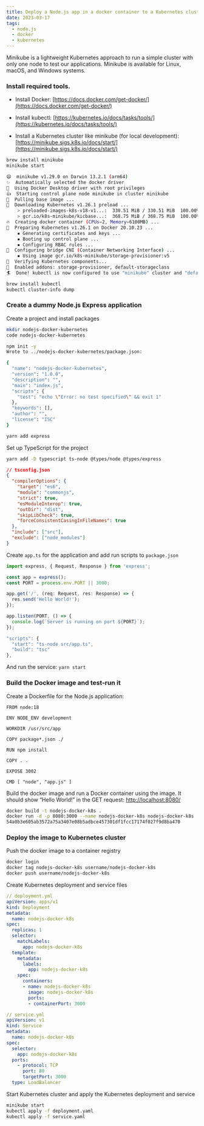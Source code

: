 ```yaml
---
title: Deploy a Node.js app in a docker container to a Kubernetes cluster
date: 2023-03-17
tags:
  - node.js
  - docker
  - kubernetes
---
```


Minikube is a lightweight Kubernetes approach to run a simple cluster with only one node to test our applications. Minikube is available for Linux, macOS, and Windows systems.

### Install required tools. 

- Install Docker: [https://docs.docker.com/get-docker/](https://docs.docker.com/get-docker/)

- Install kubectl: [https://kubernetes.io/docs/tasks/tools/](https://kubernetes.io/docs/tasks/tools/)

- Install a Kubernetes cluster like minikube (for local development): [https://minikube.sigs.k8s.io/docs/start/](https://minikube.sigs.k8s.io/docs/start/)

```bash
brew install minikube
minikube start

😄  minikube v1.29.0 on Darwin 13.2.1 (arm64)
✨  Automatically selected the docker driver
📌  Using Docker Desktop driver with root privileges
👍  Starting control plane node minikube in cluster minikube
🚜  Pulling base image ...
💾  Downloading Kubernetes v1.26.1 preload ...
    > preloaded-images-k8s-v18-v1...:  330.51 MiB / 330.51 MiB  100.00% 24.18 M
    > gcr.io/k8s-minikube/kicbase...:  368.75 MiB / 368.75 MiB  100.00% 10.16 M
🔥  Creating docker container (CPUs=2, Memory=6100MB) ...
🐳  Preparing Kubernetes v1.26.1 on Docker 20.10.23 ...
    ▪ Generating certificates and keys ...
    ▪ Booting up control plane ...
    ▪ Configuring RBAC rules ...
🔗  Configuring bridge CNI (Container Networking Interface) ...
    ▪ Using image gcr.io/k8s-minikube/storage-provisioner:v5
🔎  Verifying Kubernetes components...
🌟  Enabled addons: storage-provisioner, default-storageclass
🏄  Done! kubectl is now configured to use "minikube" cluster and "default" namespace by default
```

```bash
brew install kubectl
kubectl cluster-info dump
```

### Create a dummy Node.js Express application

Create a project and install packages

```bash
mkdir nodejs-docker-kubernetes
code nodejs-docker-kubernetes

npm init -y
Wrote to ../nodejs-docker-kubernetes/package.json:

{
  "name": "nodejs-docker-kubernetes",
  "version": "1.0.0",
  "description": "",
  "main": "index.js",
  "scripts": {
    "test": "echo \"Error: no test specified\" && exit 1"
  },
  "keywords": [],
  "author": "",
  "license": "ISC"
}

yarn add express
```

Set up TypeScript for the project

```bash
yarn add -D typescript ts-node @types/node @types/express
```

```json
// tsconfig.json
{
  "compilerOptions": {
    "target": "es6",
    "module": "commonjs",
    "strict": true,
    "esModuleInterop": true,
    "outDir": "dist",
    "skipLibCheck": true,
    "forceConsistentCasingInFileNames": true
  },
  "include": ["src"],
  "exclude": ["node_modules"]
}
```

Create `app.ts` for the application and add run scripts to `package.json`

```typescript
import express, { Request, Response } from 'express';

const app = express();
const PORT = process.env.PORT || 3000;

app.get('/', (req: Request, res: Response) => {
  res.send('Hello World!');
});

app.listen(PORT, () => {
  console.log(`Server is running on port ${PORT}`);
});
```

```typescript
"scripts": {
  "start": "ts-node src/app.ts",
  "build": "tsc"
},
```

And run the service: `yarn start`

### Build the Docker image and test-run it

Create a Dockerfile for the Node.js application:

```docker
FROM node:18

ENV NODE_ENV development

WORKDIR /usr/src/app

COPY package*.json ./

RUN npm install

COPY . .

EXPOSE 3002

CMD [ "node", "app.js" ]
```

Build the docker image and run a Docker container using the image. It should show “Hello World!” in the GET request: [http://localhost:8080/](http://localhost:8080/)

```bash
docker build -t nodejs-docker-k8s .
docker run -d -p 8080:3000 --name nodejs-docker-k8s nodejs-docker-k8s
54a0b3e605ab3572a75a3407e08b5adbce457301df1fcc17174f027f9d8ba470
```

### Deploy the image to Kubernetes cluster

Push the docker image to a container registry

```bash
docker login
docker tag nodejs-docker-k8s username/nodejs-docker-k8s
docker push username/nodejs-docker-k8s
```

Create Kubernetes deployment and service files

```yaml
// deployment.yml
apiVersion: apps/v1
kind: Deployment
metadata:
  name: nodejs-docker-k8s
spec:
  replicas: 1
  selector:
    matchLabels:
      app: nodejs-docker-k8s
  template:
    metadata:
      labels:
        app: nodejs-docker-k8s
    spec:
      containers:
      - name: nodejs-docker-k8s
        image: nodejs-docker-k8s
        ports:
        - containerPort: 3000
```

```yaml
// service.yml
apiVersion: v1
kind: Service
metadata:
  name: nodejs-docker-k8s
spec:
  selector:
    app: nodejs-docker-k8s
  ports:
    - protocol: TCP
      port: 80
      targetPort: 3000
  type: LoadBalancer
```

Start Kubernetes cluster and apply the Kubernetes deployment and service

```bash
minikube start
kubectl apply -f deployment.yaml
kubectl apply -f service.yaml
```

